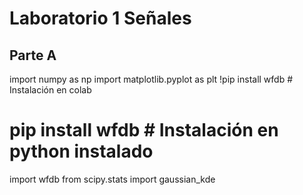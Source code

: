 # Laboratorio 1 Señales
## Parte A
import numpy as np
import matplotlib.pyplot as plt
!pip install wfdb # Instalación en colab
# pip install wfdb # Instalación en python instalado
import wfdb
from scipy.stats import gaussian_kde
